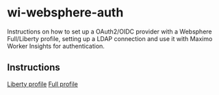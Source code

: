 # wi-websphere-auth
Instructions on how to set up a OAuth2/OIDC provider with a Websphere Full/Liberty profile, setting up a LDAP connection and use it with Maximo Worker Insights for authentication.
## Instructions
[Liberty profile](was-liberty-profile)
[Full profile](was-full-profile)
